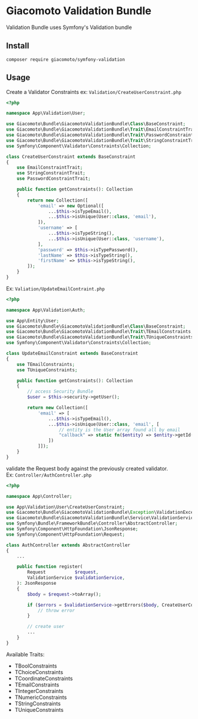 # Giacomoto Validation Bundle
Validation Bundle uses Symfony's Validation bundle

## Install
```
composer require giacomoto/symfony-validation
```

## Usage
Create a Validator Constraints ex: ```Validation/CreateUserConstraint.php```
```php
<?php

namespace App\Validation\User;

use Giacomoto\Bundle\GiacomotoValidationBundle\Class\BaseConstraint;
use Giacomoto\Bundle\GiacomotoValidationBundle\Trait\EmailConstraintTrait;
use Giacomoto\Bundle\GiacomotoValidationBundle\Trait\PasswordConstraintTrait;
use Giacomoto\Bundle\GiacomotoValidationBundle\Trait\StringConstraintTrait;
use Symfony\Component\Validator\Constraints\Collection;

class CreateUserConstraint extends BaseConstraint
{
    use EmailConstraintTrait;
    use StringConstraintTrait;
    use PasswordConstraintTrait;

    public function getConstraints(): Collection
    {
        return new Collection([
            'email' => new Optional([
                ...$this->isTypeEmail(),
                ...$this->isUnique(User::class, 'email'),
            ]),
            'username' => [
                ...$this->isTypeString(),
                ...$this->isUnique(User::class, 'username'),
            ],
            'password' => $this->isTypePassword(),
            'lastName' => $this->isTypeString(),
            'firstName' => $this->isTypeString(),
        ]);
    }
}
```
Ex: ```Valiation/UpdateEmailContraint.php```
```php
<?php

namespace App\Validation\Auth;

use App\Entity\User;
use Giacomoto\Bundle\GiacomotoValidationBundle\Class\BaseConstraint;
use Giacomoto\Bundle\GiacomotoValidationBundle\Trait\TEmailConstraints;
use Giacomoto\Bundle\GiacomotoValidationBundle\Trait\TUniqueConstraints;
use Symfony\Component\Validator\Constraints\Collection;

class UpdateEmailConstraint extends BaseConstraint
{
    use TEmailConstraints;
    use TUniqueConstraints;

    public function getConstraints(): Collection
    {
        // access Security Bundle
        $user = $this->security->getUser();

        return new Collection([
            'email' => [
                ...$this->isTypeEmail(),
                ...$this->isUnique(User::class, 'email', [
                    // entity is the User array found all by email
                    "callback" => static fn($entity) => $entity->getId() != $user->getUserIdentifier()
                ])
            ]]);
    }
}
```
validate the Request body against the previously created validator.<br>
Ex: ```Controller/AuthController.php```
```php
<?php

namespace App\Controller;

use App\Validation\User\CreateUserConstraint;
use Giacomoto\Bundle\GiacomotoValidationBundle\Exception\ValidationException;
use Giacomoto\Bundle\GiacomotoValidationBundle\Service\ValidationService;
use Symfony\Bundle\FrameworkBundle\Controller\AbstractController;
use Symfony\Component\HttpFoundation\JsonResponse;
use Symfony\Component\HttpFoundation\Request;

class AuthController extends AbstractController
{
    ...

    public function register(
        Request           $request,
        ValidationService $validationService,
    ): JsonResponse
    {
        $body = $request->toArray();

        if ($errors = $validationService->getErrors($body, CreateUserConstraint::class)) {
            // throw error
        }

        // create user
        ...
    }
}
```
Available Traits:
- TBoolConstraints
- TChoiceConstraints
- TCoordinateConstraints
- TEmailConstraints
- TIntegerConstraints
- TNumericConstraints
- TStringConstraints
- TUniqueConstraints
